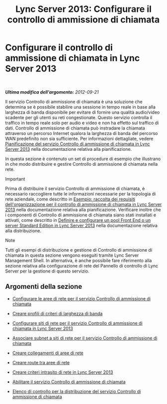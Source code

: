 ﻿---
title: 'Lync Server 2013: Configurare il controllo di ammissione di chiamata'
TOCTitle: Configurare il controllo di ammissione di chiamata
ms:assetid: ce3e6e71-1e33-4cff-849a-c0468e61fef6
ms:mtpsurl: https://technet.microsoft.com/it-it/library/Gg398870(v=OCS.15)
ms:contentKeyID: 49302020
ms.date: 08/24/2015
mtps_version: v=OCS.15
ms.translationtype: HT
---

# Configurare il controllo di ammissione di chiamata in Lync Server 2013

 

_**Ultima modifica dell'argomento:** 2012-09-21_

Il servizio Controllo di ammissione di chiamata è una soluzione che determina se è possibile stabilire una sessione in tempo reale in base alla larghezza di banda disponibile per evitare di fornire una qualità audio/video scadente per gli utenti su reti congestionate. Questo servizio controlla il traffico in tempo reale solo per audio e video e non ha effetto sul traffico di dati. Controllo di ammissione di chiamata può instradare la chiamata attraverso un percorso Internet qualora la larghezza di banda del percorso WAN predefinito non sia sufficiente. Per informazioni dettagliate, vedere [Pianificazione del servizio Controllo di ammissione di chiamata in Lync Server 2013](lync-server-2013-planning-for-call-admission-control.md) nella documentazione relativa alla pianificazione.

In questa sezione è contenuto un set di procedure di esempio che illustrano in che modo distribuire e gestire Controllo di ammissione di chiamata nella rete.

> [!important]  
> Prima di distribuire il servizio Controllo di ammissione di chiamata, è necessario raccogliere tutte le informazioni necessarie per la topologia di rete aziendale, come descritto in <a href="lync-server-2013-example-of-gathering-your-requirements-for-call-admission-control.md">Esempio: raccolta dei requisiti dell'organizzazione per il controllo di ammissione di chiamata in Lync Server 2013</a> nella documentazione relativa alla pianificazione. Verificare inoltre che i componenti di Controllo di ammissione di chiamata siano stati installati e attivati, come descritto in <a href="lync-server-2013-define-and-configure-a-front-end-pool-or-standard-edition-server.md">Definire e configurare un pool Front End o un server Standard Edition in Lync Server 2013</a> nella documentazione relativa alla distribuzione.


> [!NOTE]
> Tutti gli esempi di distribuzione e gestione di Controllo di ammissione di chiamata in questa sezione vengono eseguiti tramite Lync Server Management Shell. In alternativa, è anche possibile fare riferimento alla sezione relativa alla configurazione di rete del Pannello di controllo di Lync Server per la gestione di questo servizio.



## Argomenti della sezione

  - [Configurare le aree di rete per il servizio Controllo di ammissione di chiamata](lync-server-2013-configure-network-regions-for-cac.md)

  - [Creare profili di criteri di larghezza di banda](lync-server-2013-create-bandwidth-policy-profiles.md)

  - [Configurare siti di rete per il servizio Controllo di ammissione di chiamata in Lync Server 2013](lync-server-2013-configure-network-sites-for-cac.md)

  - [Associare subnet a siti di rete per il servizio Controllo di ammissione di chiamata](lync-server-2013-associate-subnets-with-network-sites-for-cac.md)

  - [Creare collegamenti di aree di rete](lync-server-2013-create-network-region-links.md)

  - [Creare route tra aree di rete](lync-server-2013;-create-network-interregion-routes.md)

  - [Creare criteri intrasito di rete in Lync Server 2013](lync-server-2013-create-network-intersite-policies.md)

  - [Abilitare il servizio Controllo di ammissione di chiamata](lync-server-2013-enable-call-admission-control.md)

  - [Elenco di controllo per la distribuzione del servizio Controllo di ammissione di chiamata](lync-server-2013-call-admission-control-deployment-checklist.md)

